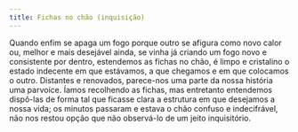 ```yaml
---
title: Fichas no chão (inquisição)
---
```


Quando enfim se apaga um fogo porque outro se afigura como novo calor ou, melhor e mais desejável ainda, se vinha já criando um fogo novo e consistente por dentro, estendemos as fichas no chão, é limpo e cristalino o estado indecente em que estávamos, a que chegamos e em que colocamos o outro. Distantes e renovados, parece-nos uma parte da nossa história uma parvoíce. Íamos recolhendo as fichas, mas entretanto entendemos dispô-las de forma tal que ficasse clara a estrutura em que desejamos a nossa vida; os minutos passaram e estava o chão confuso e indecifrável, não nos restou opção que não observá-lo de um jeito inquisitório.
